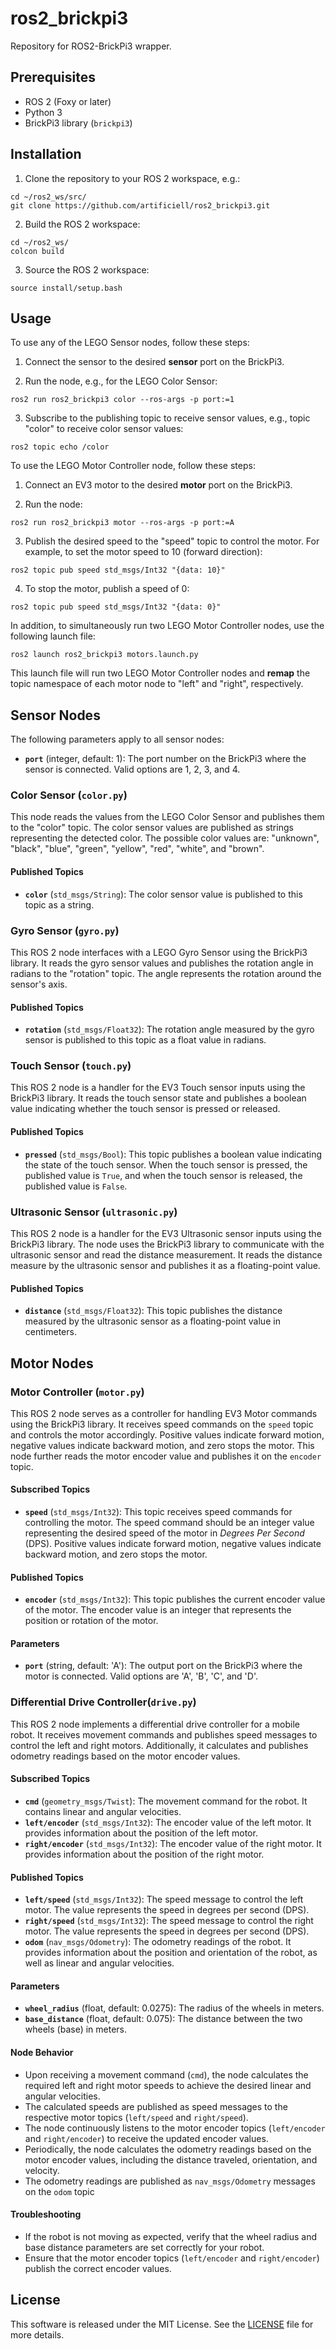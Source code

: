 # ros2_brickpi3
Repository for ROS2-BrickPi3 wrapper.

## Prerequisites

- ROS 2 (Foxy or later)
- Python 3
- BrickPi3 library (`brickpi3`)

## Installation

1. Clone the repository to your ROS 2 workspace, e.g.:
```
cd ~/ros2_ws/src/
git clone https://github.com/artificiell/ros2_brickpi3.git
```

2. Build the ROS 2 workspace:
```
cd ~/ros2_ws/
colcon build 
```

3. Source the ROS 2 workspace:
```
source install/setup.bash
```


## Usage

To use any of the LEGO Sensor nodes, follow these steps:

1. Connect the sensor to the desired **sensor** port on the BrickPi3.

2. Run the node, e.g., for the  LEGO Color Sensor:
```
ros2 run ros2_brickpi3 color --ros-args -p port:=1
```
3. Subscribe to the publishing topic to receive sensor values, e.g., topic "color" to receive color sensor values:
```
ros2 topic echo /color
```

To use the LEGO Motor Controller node, follow these steps:

1. Connect an EV3 motor to the desired **motor** port on the BrickPi3.

2. Run the node:
```
ros2 run ros2_brickpi3 motor --ros-args -p port:=A
```

3. Publish the desired speed to the "speed" topic to control the motor. For example, to set the motor speed to 10 (forward direction):
```
ros2 topic pub speed std_msgs/Int32 "{data: 10}"
```

4. To stop the motor, publish a speed of 0:
```
ros2 topic pub speed std_msgs/Int32 "{data: 0}"
```

In addition, to simultaneously run two LEGO Motor Controller nodes, use the following launch file:
```
ros2 launch ros2_brickpi3 motors.launch.py

```

This launch file will run two LEGO Motor Controller nodes and **remap** the topic namespace of each motor node to "left" and "right", respectively.
 

## Sensor Nodes

The following parameters apply to all sensor nodes:

- **`port`** (integer, default: 1): The port number on the BrickPi3 where the sensor is connected. Valid options are 1, 2, 3, and 4.


### Color Sensor (`color.py`)

This node reads the values from the LEGO Color Sensor and publishes them to the "color" topic. The color sensor values are published as strings representing the detected color. The possible color values are: "unknown", "black", "blue", "green", "yellow", "red", "white", and "brown".

#### Published Topics

- **`color`** (`std_msgs/String`): The color sensor value is published to this topic as a string.


### Gyro Sensor (`gyro.py`)

This ROS 2 node interfaces with a LEGO Gyro Sensor using the BrickPi3 library. It reads the gyro sensor values and publishes the rotation angle in radians to the "rotation" topic. The angle represents the rotation around the sensor's axis.

#### Published Topics

- **`rotation`** (`std_msgs/Float32`): The rotation angle measured by the gyro sensor is published to this topic as a float value in radians.


### Touch Sensor (`touch.py`) 

This ROS 2 node is a handler for the EV3 Touch sensor inputs using the BrickPi3 library. It reads the touch sensor state and publishes a boolean value indicating whether the touch sensor is pressed or released.

#### Published Topics

- **`pressed`** (`std_msgs/Bool`): This topic publishes a boolean value indicating the state of the touch sensor. When the touch sensor is pressed, the published value is `True`, and when the touch sensor is released, the published value is `False`.


### Ultrasonic Sensor (`ultrasonic.py`)

This ROS 2 node is a handler for the EV3 Ultrasonic sensor inputs using the BrickPi3 library. The node uses the BrickPi3 library to communicate with the ultrasonic sensor and read the distance measurement. It reads the distance measure by the ultrasonic sensor and publishes it as a floating-point value.

#### Published Topics

- **`distance`** (`std_msgs/Float32`): This topic publishes the distance measured by the ultrasonic sensor as a floating-point value in centimeters.


## Motor Nodes

### Motor Controller (`motor.py`)

This ROS 2 node serves as a controller for handling EV3 Motor commands using the BrickPi3 library. It receives speed commands on the `speed` topic and controls the motor accordingly. Positive values indicate forward motion, negative values indicate backward motion, and zero stops the motor. This node further reads the motor encoder value and publishes it on the `encoder` topic.

#### Subscribed Topics

- **`speed`** (`std_msgs/Int32`): This topic receives speed commands for controlling the motor. The speed command should be an integer value representing the desired speed of the motor in _Degrees Per Second_ (DPS). Positive values indicate forward motion, negative values indicate backward motion, and zero stops the motor.

#### Published Topics

- **`encoder`** (`std_msgs/Int32`): This topic publishes the current encoder value of the motor. The encoder value is an integer that represents the position or rotation of the motor.

#### Parameters

- **`port`** (string, default: 'A'): The output port on the BrickPi3 where the motor is connected. Valid options are 'A', 'B', 'C', and 'D'.


### Differential Drive Controller(`drive.py`)

This ROS 2 node implements a differential drive controller for a mobile robot. It receives movement commands and publishes speed messages to control the left and right motors. Additionally, it calculates and publishes odometry readings based on the motor encoder values.

#### Subscribed Topics

- **`cmd`** (`geometry_msgs/Twist`): The movement command for the robot. It contains linear and angular velocities.
- **`left/encoder`** (`std_msgs/Int32`): The encoder value of the left motor. It provides information about the position of the left motor.
- **`right/encoder`** (`std_msgs/Int32`): The encoder value of the right motor. It provides information about the position of the right motor.

#### Published Topics

- **`left/speed`** (`std_msgs/Int32`): The speed message to control the left motor. The value represents the speed in degrees per second (DPS).
- **`right/speed`** (`std_msgs/Int32`): The speed message to control the right motor. The value represents the speed in degrees per second (DPS).
- **`odom`** (`nav_msgs/Odometry`): The odometry readings of the robot. It provides information about the position and orientation of the robot, as well as linear and angular velocities.

#### Parameters

- **`wheel_radius`** (float, default: 0.0275): The radius of the wheels in meters.
- **`base_distance`** (float, default: 0.075): The distance between the two wheels (base) in meters.

#### Node Behavior
- Upon receiving a movement command (`cmd`), the node calculates the required left and right motor speeds to achieve the desired linear and angular velocities.
- The calculated speeds are published as speed messages to the respective motor topics (`left/speed` and `right/speed`).
- The node continuously listens to the motor encoder topics (`left/encoder` and `right/encoder`) to receive the updated encoder values.
- Periodically, the node calculates the odometry readings based on the motor encoder values, including the distance traveled, orientation, and velocity.
- The odometry readings are published as `nav_msgs/Odometry` messages on the `odom` topic

#### Troubleshooting

- If the robot is not moving as expected, verify that the wheel radius and base distance parameters are set correctly for your robot.
- Ensure that the motor encoder topics (`left/encoder` and `right/encoder`) publish the correct encoder values.


## License

This software is released under the MIT License. See the [LICENSE](LICENSE) file for more details.

